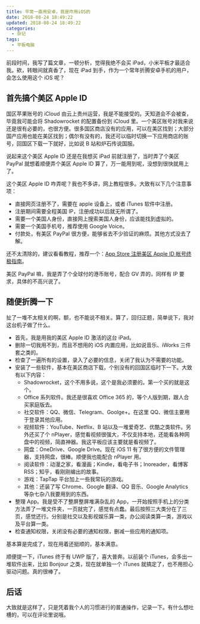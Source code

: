 ```yaml
---
title: 平常一直用安卓，我是咋用iOS的
date: 2018-08-24 18:49:22
updated: 2018-08-24 18:49:22
categories:
  - 杂记
tags:
  - 平板电脑
---
```


前段时间，我写了篇文章，一顿分析，觉得我绝不会买 iPad，小米平板才最适合我。欸，转眼间就真香了，现在 iPad 到手，作为一个常年折腾安卓手机的用户，会怎么使用这个 iOS 呢？

<!--more-->

## 首先搞个美区 Apple ID

国区苹果账号的 iCloud 由云上贵州运营，我是不能接受的。天知道会不会被查，毕竟我可能会将 Shadowrocket 的配置备份到 iCloud 里。一个美区账号对我来说还是很有必要的，也很方便。很多国区商店没有的应用，可以在美区找到；大部分国产应用也能在美区找到；偶尔有没有的，我还可以临时切换一下应用商店的账号，回国区下载一下就好，比如说 B 站和炉石传说国服。

说起来这个美区 Apple ID 还是在我想买 iPad 前就注册了，当时弄了个美区 PayPal 就想着顺便弄个美区 Apple ID 算了，万一能用到呢，没想到很快就用上了。

这个美区 Apple ID 咋弄呢？我也不多讲，网上教程很多。大致有以下几个注意事项：

- 直接网页注册不了，需要在 apple 设备上，或者 iTunes 软件中注册。
- 注册期间需要全程美国 IP，注册成功以后就无所谓了。
- 需要一个美国人身份，直接网上搜索美国人身份，应该能找到虚拟的。
- 需要一个美国手机号，推荐使用 Google Voice。
- 付款处，有美区 PayPal 很方便，能够省去不少验证的麻烦。其他方式没去了解。

还不太清除的，建议看看教程，推荐一个：[App Store 注册美区 Apple ID 帐号终极指南](https://sspai.com/post/25837)。

美区 PayPal 嘛，我是弄了个全球付的港币账号，配合 GV 弄的，同样有 IP 要求，具体的不高兴说了。

## 随便折腾一下

扯了一堆不太相关的啊，额，也不能说不相关。算了，回归正题，简单说下，我对这台机子做了什么。

- 首先，我是用我的美区 Apple ID 激活的这台 iPad。
- 删除一切我用不到，而且不想用的 iOS 内置应用，比如说音乐、iWorks 三件套之类的。
- 检查了一遍所有的设置，录入了必要的信息，关闭了我认为不需要的功能。
- 安装了一些软件，基本在美区商店下载，个别没有的回国区临时下一下。大致有以下内容：
  - Shadowrocket，这个不用多说，这个是我必须要的。第一个买的就是这个。
  - Office 系列软件。我还是很喜欢 Office 365 的，等个人版到期，跟人合买家庭版去。
  - 社交软件：QQ、微信、Telegram、Goolge+。在这里 QQ、微信主要用于登录其他应用。
  - 视频软件：YouTube、Netflix、B 站以及一堆爱奇艺、优酷之类软件。另外还买了个 nPlayer，感觉看视频很强大，不仅支持本地，还能看各种网盘中的视频，简直神器。我这平板应该主要就是看视频了。
  - 网盘：OneDrive、Google Drive。现在 iOS 11 有了很方便的文件管理器，支持网盘，很棒。顺便我也能配合 nPlayer 用。
  - 阅读软件：动漫之家，看漫画；Kindle，看电子书；Inoreader，看博客 RSS；知乎，看刚刚编出的故事。
  - 游戏：TapTap 平台加上一些我常玩的游戏。
  - 其他：还装了写 Chrome、Google 翻译、QQ 音乐、Google Analytics 等杂七杂八我要用到的东西。
- 整理 App。我是受不了整屏整屏堆满杂乱的 App，一开始按照手机上的分类方法弄了一堆文件夹，一页就完了，感觉有点蠢。最后按照三大类分在了三页，感觉还行。分别是社交以及影视娱乐算一类，办公阅读类算一类，游戏以及平台算一类。
- 检查通知权限，关闭没有必要的通知权限，删减一些应用的通知项。

基本算是完成了，现在用着还挺顺的，基本满意。

顺便提一下，iTunes 终于有 UWP 版了，喜大普奔。以前装个 iTunes，会多出一堆软件出来，比如 Bonjour 之类，现在就单独一个 iTunes 就搞定了，也不用担心驱动问题。真的很棒了。

## 后话

大致就是这样了，只是凭着我个人的习惯进行的普通操作，记录一下。有什么想吐槽的，可以在评论里说哦。

